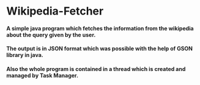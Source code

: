 # Wikipedia-Fetcher

#### A simple java program which fetches the information from the wikipedia about the query given by the user.

#### The output is in JSON format which was possible with the help of GSON library in java.

#### Also the whole program is contained in a thread which is created and managed by Task Manager.
